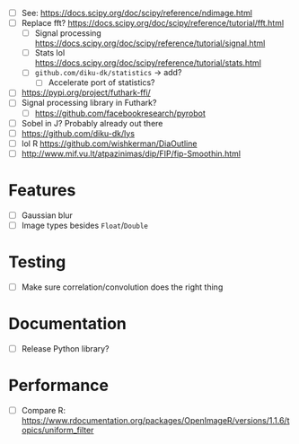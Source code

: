 - [ ] See: https://docs.scipy.org/doc/scipy/reference/ndimage.html
- [ ] Replace fft? https://docs.scipy.org/doc/scipy/reference/tutorial/fft.html
  - [ ] Signal processing https://docs.scipy.org/doc/scipy/reference/tutorial/signal.html
  - [ ] Stats lol https://docs.scipy.org/doc/scipy/reference/tutorial/stats.html
  - [ ] `github.com/diku-dk/statistics` -> add?
    - [ ] Accelerate port of statistics?
- [ ] https://pypi.org/project/futhark-ffi/
- [ ] Signal processing library in Futhark?
  - [ ] https://github.com/facebookresearch/pyrobot
- [ ] Sobel in J? Probably already out there
- [ ] https://github.com/diku-dk/lys
- [ ] lol R https://github.com/wishkerman/DiaOutline
- [ ] http://www.mif.vu.lt/atpazinimas/dip/FIP/fip-Smoothin.html
# Features
- [ ] Gaussian blur
- [ ] Image types besides `Float`/`Double`
# Testing
- [ ] Make sure correlation/convolution does the right thing
# Documentation
- [ ] Release Python library?
# Performance
- [ ] Compare R: https://www.rdocumentation.org/packages/OpenImageR/versions/1.1.6/topics/uniform_filter
